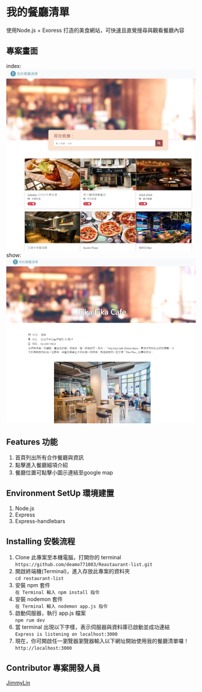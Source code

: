 # 我的餐廳清單
使用Node.js + Exoress 打造的美食網站，可快速且直覺搜尋與觀看餐廳內容

## 專案畫面
index:
![image](https://raw.githubusercontent.com/deamo771003/Reastaurant-list/main/index.jpg)
show:
![image](https://raw.githubusercontent.com/deamo771003/Reastaurant-list/main/show.jpg)

## Features 功能
1. 首頁列出所有合作餐廳與資訊
2. 點擊進入餐廳細項介紹
3. 餐廳位置可點擊小圖示連結至google map

## Environment SetUp 環境建置
1. Node.js
2. Express
3. Express-handlebars

## Installing 安裝流程
1. Clone 此專案至本機電腦，打開你的 terminal  
`https://github.com/deamo771003/Reastaurant-list.git`
2. 開啟終端機(Terminal)，進入存放此專案的資料夾  
```cd restaurant-list```
3. 安裝 npm 套件  
```在 Terminal 輸入 npm install 指令```
4. 安裝 nodemon 套件  
```在 Terminal 輸入 nodemon app.js 指令```
5. 啟動伺服器，執行 app.js 檔案  
```npm rum dev```
6. 當 terminal 出現以下字樣，表示伺服器與資料庫已啟動並成功連結  
```Express is listening on localhost:3000```
7. 現在，你可開啟任一瀏覽器瀏覽器輸入以下網址開始使用我的餐廳清單囉！  
```http://localhost:3000```

## Contributor 專案開發人員
[JimmyLin](https://github.com/deamo771003)
